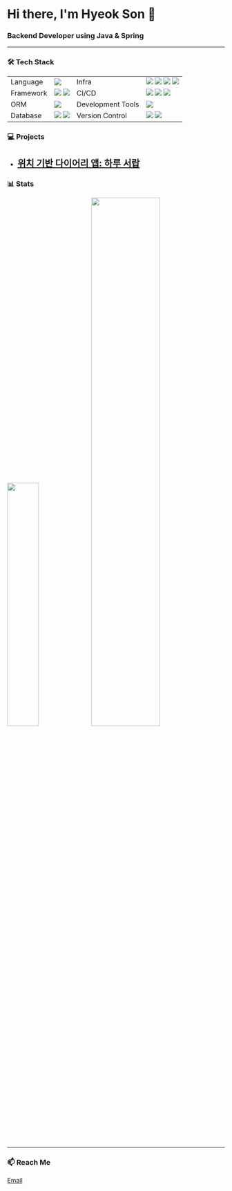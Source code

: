 # Hi there, I'm Hyeok Son 👋

### Backend Developer using Java & Spring

---

### 🛠️ Tech Stack

<table>
    <tr>
        <td> Language </td>
        <td><img src="https://img.shields.io/badge/JAVA-007396?style=for-the-badge&logo=java&logoColor=white"></td>
        <td> Infra </td>
        <td> <img src="https://img.shields.io/badge/aws-232F3E?style=for-the-badge&logo=AmazonAWS&logoColor=white"> <img src="https://img.shields.io/badge/AmazonS3-569A31?style=for-the-badge&logo=AmazonS3&logoColor=white"> <img src="https://img.shields.io/badge/Amazon%20EC2-FF9900?style=for-the-badge&logo=Amazon%20EC2&logoColor=white"> <img src="https://img.shields.io/badge/Amazon_RDS-232F3E?style=for-the-badge&logo=amazon-rds&logoColor=white"> </td>
    </tr>
    <tr>
        <td> Framework </td>
        <td> <img src="https://img.shields.io/badge/Spring-6DB33F?style=for-the-badge&logo=Spring&logoColor=white"> <img src="https://img.shields.io/badge/Springboot-6DB33F?style=for-the-badge&logo=Springboot&logoColor=white"> </td>
        <td> CI/CD </td>
        <td> <img src="https://img.shields.io/badge/GitHubActions-2088FF?style=for-the-badge&logo=GitHubActions&logoColor=white"> <img src="https://img.shields.io/badge/docker-%230db7ed.svg?style=for-the-badge&logo=docker&logoColor=white"> <img src="https://img.shields.io/badge/NGINX-009639?style=for-the-badge&logo=NGINX&logoColor=white"> </td>
    </tr>
    <tr>
        <td> ORM </td>
        <td> <img src="https://camo.githubusercontent.com/ee58d86c693a91a752ed9816c2767d03d9f91191e19670b0149ac7ba0bba0a9d/68747470733a2f2f696d672e736869656c64732e696f2f62616467652f535052494e472044415441204a50412d3644423333463f7374796c653d666f722d7468652d6261646765266c6f676f3d68696265726e617465266c6f676f436f6c6f723d7768697465"> </td>
        <td> Development Tools </td>
        <td> <img src="https://img.shields.io/badge/IntelliJIDEA-000000.svg?style=for-the-badge&logo=intellij-idea&logoColor=white"> </td>
    </tr>
    <tr>
        <td> Database </td>
        <td> <img src="https://img.shields.io/badge/mysql-4479A1?style=for-the-badge&logo=mysql&logoColor=white"> <img src="https://img.shields.io/badge/redis-DC382D?style=for-the-badge&logo=redis&logoColor=white"> </td>
        <td> Version Control </td>
        <td> <img src="https://img.shields.io/badge/git-F05032?style=for-the-badge&logo=git&logoColor=white"> <img src="https://img.shields.io/badge/github-181717?style=for-the-badge&logo=github&logoColor=white"> </td>
    </tr>
</table>

### 💻 Projects

- **[위치 기반 다이어리 앱: 하루 서랍](https://github.com/Daily-Drawer)**
    - 

### 📊 Stats

<div width=50%>
    <img src="https://github-readme-stats.vercel.app/api/top-langs/?username=SonHyeok&layout=donut&show_icons=true&theme=material-palenight&hide_border=true&bg_color=20232a&icon_color=58A6FF&text_color=fff&title_color=58A6FF&count_private=true&exclude_repo=Face-Transfer-Application" width=38% />
    <img src="https://github-readme-stats.vercel.app/api?username=SonHyeok&show_icons=true&theme=material-palenight&hide_border=true&bg_color=20232a&icon_color=58A6FF&text_color=fff&title_color=58A6FF&count_private=true" width=56% />    
</div>

---

### 📫 Reach Me

[Email](mailto:thsgur1212@naver.com)
